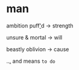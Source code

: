 # man

ambition puff['](https://en.wikipedia.org/wiki/Through_a_Glass,_Darkly_(poem))d -> strength

unsure & mortal -> will

beastly oblivion -> cause

..[.](note.md) and means `to do`

```{tableofcontents}
```
